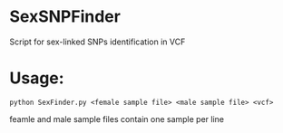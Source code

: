# SexSNPFinder
Script for sex-linked SNPs identification in VCF


# Usage:
```{python}
python SexFinder.py <female sample file> <male sample file> <vcf>
```

feamle and male sample files contain one sample per line

